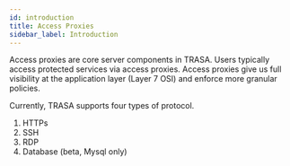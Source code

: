 ```yaml
---
id: introduction
title: Access Proxies
sidebar_label: Introduction
---
```

Access proxies are core server components in TRASA. Users typically access protected services via access proxies. Access proxies give us full visibility at the application layer (Layer 7 OSI) and enforce more granular policies. 

Currently, TRASA supports four types of protocol.
1. HTTPs
2. SSH
3. RDP
4. Database (beta, Mysql only)
